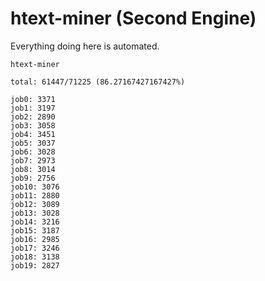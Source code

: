 # htext-miner (Second Engine)

Everything doing here is automated.

```
htext-miner

total: 61447/71225 (86.27167427167427%)

job0: 3371
job1: 3197
job2: 2890
job3: 3058
job4: 3451
job5: 3037
job6: 3028
job7: 2973
job8: 3014
job9: 2756
job10: 3076
job11: 2880
job12: 3089
job13: 3028
job14: 3216
job15: 3187
job16: 2985
job17: 3246
job18: 3138
job19: 2827
```